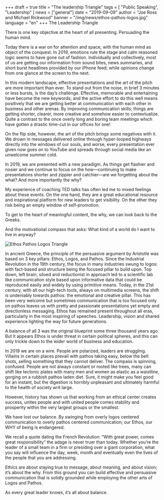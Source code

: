 +++
draft = true
title = "The leadership Triangle"
tags = [ "Public Speaking", "Leadership" ]
news = ["general"]
date = "2019-09-09"
author = "Joe Ross and Michael Rickwood"
banner = "/img/news/ethos-pathos-logos.jpg"
language = "en"
+++
The Leadership Triangle 

There is one key objective at the heart of all presenting. Persuading the human mind. 

Today there is a war on for attention and space, with the human mind as object of the conquest. In 2019, emotions rule the stage and calm reasoned logic seems to have gone out of fashion. Individually and collectively, most of us are getting our information from sound bites, news summaries, and short burst headlines provided by our iPhone feed; while opinions change from one glance at the screen to the next.

In this modern landscape, effective presentations and the art of the pitch are more important than ever. To stand out from the noise, in brief 3 minutes or less bursts, is the day’s challenge. Effective, memorable and entertaining have become the new keywords; and the active effort to do this well means positively that we are getting better at communication with each other in business and other arenas. By improving communication skills; things are getting shorter, clearer, more creative and somehow easier to contextualize. Quite a contrast to the once overly long and boring team meetings which have gotten a drastic time-cut in our offices for one!

On the flip side, however, the art of the pitch brings some negatives with it. We drown in messages delivered online through hyper-looped highways directly into the windows of our souls, and worse, every presentation ever given now goes on to YouTube and spreads through social media like an unwelcome summer cold.  

In 2019, we are presented with a new paradigm. As things get flashier and nosier and we continue to focus on the how—continuing to make presentations shorter and zippier and catchier—are we forgetting about the what? And more importantly the why? 

My experience of coaching TED talks has often led me to mixed feelings about these events. On the one hand, they are a great educational resource and inspirational platform for new leaders to get visibility. On the other they risk being an empty window of self-promotion. 

To get to the heart of meaningful content, the why, we can look back to the Greeks.

And the motivational compass that asks: What kind of a world do I want to live in anyway? 

![Ethos Pathos Logos Triangle](/img/news/ethos-pathos-logos.jpg)

In ancient Greece, the principle of the persuasive argument by Aristotle was based on 3 key pillars: Ethos, Logos, and Pathos. Since the Industrial Revolution in the 19th century, the focus in many industries swung to logos: with fact-based and structure being the focused pillar to build upon. Top down, left brain, siloed and reductionist in approach led to a scientific lab like communication style based upon informative data that could be reproduced easily and widely by using primitive means. Today, in the 21st century, with all our high-tech tools, always on multimedia screens, the shift is undeniably towards pathos: the emotional and creative pillar. This has been very welcome but sometimes communication that is too focused only on pathos leaves us with pretty and passionate presentations yet empty and directionless messaging. Ethos has remained present throughout all eras, particularly in the most inspiring of speeches. Leadership, vision and shared experience lighting the way for future generations. 

A balance of all 3 was the original blueprint some three thousand years ago. But it appears Ethos is under threat in certain political spheres, and this can only trickle down to the wider world of business and education.

In 2019 we are on a wire. People are polarized, leaders are struggling. Villains in certain places prevail with pathos taking easy, below the belt shots, selling something that they cannot deliver. The compass is spinning, confused. People are not always constant or rooted like trees, many can shift like tectonic plates with many men and women as elastic as a waistline, gorging on a rubbish pathos laden diet. Sure, it might make you feel good for an instant, but the digestion is horribly unpleasant and ultimately harmful to the health of society writ large. 

However, history has shown us that working from an ethical center creates success, unites people and with united people comes stability and prosperity within the very largest groups or the smallest. 

We have lost our balance. By swinging from overly logos centered communication to overly pathos centered communication; our Ethos, our WHY of being is endangered. 

We recall a quote dating the French Revolution: “With great power, comes great responsibility” the adage is never truer than today. Whether you’re the leader of a small team in a firm or presiding over a giant corporation, what you say will influence the day, week, month and eventually even the lives of the people that you are addressing. 

Ethics are about staying true to message, about meaning, and about vision; it’s about the why. From this ground you can build effective and persuasive communication that is solidly grounded while employing the other arts of Logos and Pathos. 

As every great leader knows, it’s all about balance. 
